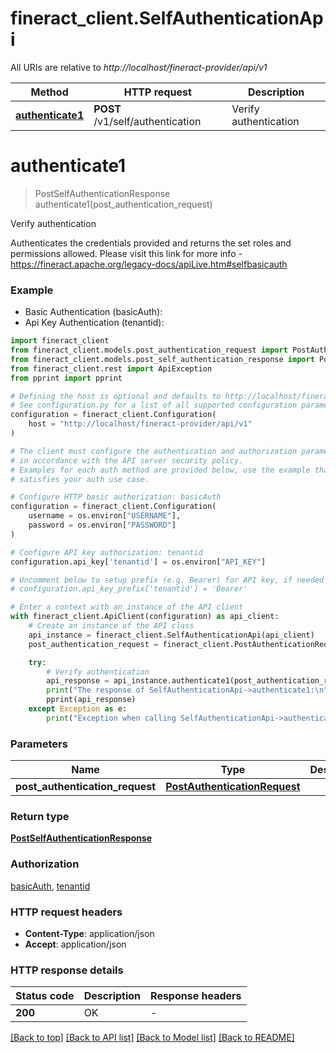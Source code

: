 # fineract_client.SelfAuthenticationApi

All URIs are relative to *http://localhost/fineract-provider/api/v1*

Method | HTTP request | Description
------------- | ------------- | -------------
[**authenticate1**](SelfAuthenticationApi.md#authenticate1) | **POST** /v1/self/authentication | Verify authentication


# **authenticate1**
> PostSelfAuthenticationResponse authenticate1(post_authentication_request)

Verify authentication

Authenticates the credentials provided and returns the set roles and permissions allowed.  Please visit this link for more info - https://fineract.apache.org/legacy-docs/apiLive.htm#selfbasicauth

### Example

* Basic Authentication (basicAuth):
* Api Key Authentication (tenantid):

```python
import fineract_client
from fineract_client.models.post_authentication_request import PostAuthenticationRequest
from fineract_client.models.post_self_authentication_response import PostSelfAuthenticationResponse
from fineract_client.rest import ApiException
from pprint import pprint

# Defining the host is optional and defaults to http://localhost/fineract-provider/api/v1
# See configuration.py for a list of all supported configuration parameters.
configuration = fineract_client.Configuration(
    host = "http://localhost/fineract-provider/api/v1"
)

# The client must configure the authentication and authorization parameters
# in accordance with the API server security policy.
# Examples for each auth method are provided below, use the example that
# satisfies your auth use case.

# Configure HTTP basic authorization: basicAuth
configuration = fineract_client.Configuration(
    username = os.environ["USERNAME"],
    password = os.environ["PASSWORD"]
)

# Configure API key authorization: tenantid
configuration.api_key['tenantid'] = os.environ["API_KEY"]

# Uncomment below to setup prefix (e.g. Bearer) for API key, if needed
# configuration.api_key_prefix['tenantid'] = 'Bearer'

# Enter a context with an instance of the API client
with fineract_client.ApiClient(configuration) as api_client:
    # Create an instance of the API class
    api_instance = fineract_client.SelfAuthenticationApi(api_client)
    post_authentication_request = fineract_client.PostAuthenticationRequest() # PostAuthenticationRequest | 

    try:
        # Verify authentication
        api_response = api_instance.authenticate1(post_authentication_request)
        print("The response of SelfAuthenticationApi->authenticate1:\n")
        pprint(api_response)
    except Exception as e:
        print("Exception when calling SelfAuthenticationApi->authenticate1: %s\n" % e)
```



### Parameters


Name | Type | Description  | Notes
------------- | ------------- | ------------- | -------------
 **post_authentication_request** | [**PostAuthenticationRequest**](PostAuthenticationRequest.md)|  | 

### Return type

[**PostSelfAuthenticationResponse**](PostSelfAuthenticationResponse.md)

### Authorization

[basicAuth](../README.md#basicAuth), [tenantid](../README.md#tenantid)

### HTTP request headers

 - **Content-Type**: application/json
 - **Accept**: application/json

### HTTP response details

| Status code | Description | Response headers |
|-------------|-------------|------------------|
**200** | OK |  -  |

[[Back to top]](#) [[Back to API list]](../README.md#documentation-for-api-endpoints) [[Back to Model list]](../README.md#documentation-for-models) [[Back to README]](../README.md)

